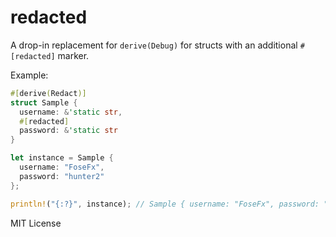 # redacted

A drop-in replacement for `derive(Debug)` for structs with an additional `#[redacted]` marker.

Example:
```rust
#[derive(Redact)]
struct Sample {
  username: &'static str,
  #[redacted]
  password: &'static str
}

let instance = Sample {
  username: "FoseFx",
  password: "hunter2"
};

println!("{:?}", instance); // Sample { username: "FoseFx", password: "<redacted>" }

```

MIT License
